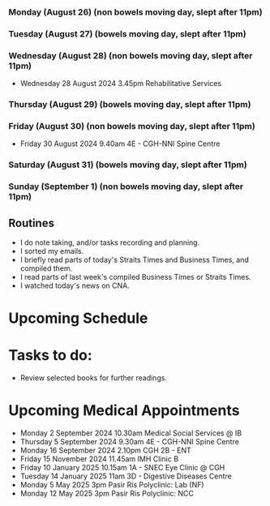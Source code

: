 ### Monday (August 26) (non bowels moving day, slept after 11pm)


### Tuesday (August 27) (bowels moving day, slept after 11pm)


### Wednesday (August 28) (non bowels moving day, slept after 11pm)
- Wednesday 28 August 2024 3.45pm Rehabilitative Services


### Thursday (August 29) (bowels moving day, slept after 11pm)


### Friday (August 30) (non bowels moving day, slept after 11pm)
- Friday 30 August 2024 9.40am 4E - CGH-NNI Spine Centre


### Saturday (August 31) (bowels moving day, slept after 11pm)


### Sunday (September 1) (non bowels moving day, slept after 11pm)




## Routines
- I do note taking, and/or tasks recording and planning.
- I sorted my emails.
- I briefly read parts of today's Straits Times and Business Times, and compiled them.
- I read parts of last week's compiled Business Times or Straits Times.
- I watched today's news on CNA.

# Upcoming Schedule

# Tasks to do:
- Review selected books for further readings.

# Upcoming Medical Appointments
- Monday 2 September 2024 10.30am Medical Social Services @ IB
- Thursday 5 September 2024 9.30am 4E - CGH-NNI Spine Centre
- Monday 16 September 2024 2.10pm CGH 2B - ENT
- Friday 15 November 2024 11.45am IMH Clinic B
- Friday 10 January 2025 10.15am 1A - SNEC Eye Clinic @ CGH
- Tuesday 14 January 2025 11am 3D - Digestive Diseases Centre
- Monday 5 May 2025 3pm Pasir Ris Polyclinic: Lab (NF)
- Monday 12 May 2025 3pm Pasir Ris Polyclinic: NCC
